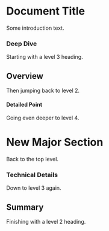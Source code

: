 # Document Title

Some introduction text.

### Deep Dive
Starting with a level 3 heading.

## Overview
Then jumping back to level 2.

#### Detailed Point
Going even deeper to level 4.

# New Major Section
Back to the top level.

### Technical Details
Down to level 3 again.

## Summary
Finishing with a level 2 heading. 
